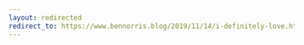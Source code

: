 ```yaml
---
layout: redirected
redirect_to: https://www.bennorris.blog/2019/11/14/i-definitely-love.html
---
```

